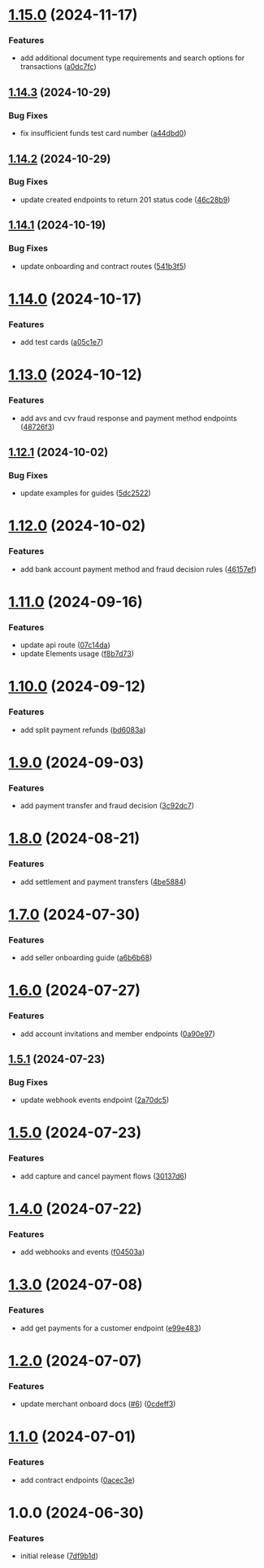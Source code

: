 # [1.15.0](https://github.com/publicsq/developers.publicsquare.com/compare/v1.14.3...v1.15.0) (2024-11-17)


### Features

* add additional document type requirements and search options for transactions ([a0dc7fc](https://github.com/publicsq/developers.publicsquare.com/commit/a0dc7fc82f782c44e6dd171a80ba58929ae93554))

## [1.14.3](https://github.com/publicsq/developers.publicsquare.com/compare/v1.14.2...v1.14.3) (2024-10-29)


### Bug Fixes

* fix insufficient funds test card number ([a44dbd0](https://github.com/publicsq/developers.publicsquare.com/commit/a44dbd082133983044296e44d076303c99cc4c65))

## [1.14.2](https://github.com/publicsq/developers.publicsquare.com/compare/v1.14.1...v1.14.2) (2024-10-29)


### Bug Fixes

* update created endpoints to return 201 status code ([46c28b9](https://github.com/publicsq/developers.publicsquare.com/commit/46c28b9301a899b6e359d846e7fa68fa4ca12493))

## [1.14.1](https://github.com/publicsq/developers.publicsquare.com/compare/v1.14.0...v1.14.1) (2024-10-19)


### Bug Fixes

* update onboarding and contract routes ([541b3f5](https://github.com/publicsq/developers.publicsquare.com/commit/541b3f539782d907b15d04f53bb09efda9ff3406))

# [1.14.0](https://github.com/publicsq/developers.publicsquare.com/compare/v1.13.0...v1.14.0) (2024-10-17)


### Features

* add test cards ([a05c1e7](https://github.com/publicsq/developers.publicsquare.com/commit/a05c1e7d1cc034f5878bf52719bb6edc8ba0ec06))

# [1.13.0](https://github.com/publicsq/developers.publicsquare.com/compare/v1.12.1...v1.13.0) (2024-10-12)


### Features

* add avs and cvv fraud response and payment method endpoints ([48726f3](https://github.com/publicsq/developers.publicsquare.com/commit/48726f3e7ad929316082740d9010078de8e05a7c))

## [1.12.1](https://github.com/publicsq/developers.publicsquare.com/compare/v1.12.0...v1.12.1) (2024-10-02)


### Bug Fixes

* update examples for guides ([5dc2522](https://github.com/publicsq/developers.publicsquare.com/commit/5dc252242f37918a0d1a89f9c5e072d18c30758d))

# [1.12.0](https://github.com/publicsq/developers.publicsquare.com/compare/v1.11.0...v1.12.0) (2024-10-02)


### Features

* add bank account payment method and fraud decision rules ([46157ef](https://github.com/publicsq/developers.publicsquare.com/commit/46157efa484b8230fc8d15d0cf27e2d29cf7b171))

# [1.11.0](https://github.com/publicsq/developers.publicsquare.com/compare/v1.10.0...v1.11.0) (2024-09-16)


### Features

* update api route ([07c14da](https://github.com/publicsq/developers.publicsquare.com/commit/07c14dad843abbddf30efc4dfeabca1e9cafed72))
* update Elements usage ([f8b7d73](https://github.com/publicsq/developers.publicsquare.com/commit/f8b7d7341a5c1345acdb87772654c379fa35739c))

# [1.10.0](https://github.com/publicsquare-financial/developers.publicsquare.com/compare/v1.9.0...v1.10.0) (2024-09-12)


### Features

* add split payment refunds ([bd6083a](https://github.com/publicsquare-financial/developers.publicsquare.com/commit/bd6083a46ac4ef8879d3652c60412c9c1386de9d))

# [1.9.0](https://github.com/publicsquare-financial/developers.publicsquare.com/compare/v1.8.0...v1.9.0) (2024-09-03)


### Features

* add payment transfer and fraud decision ([3c92dc7](https://github.com/publicsquare-financial/developers.publicsquare.com/commit/3c92dc78c3bc7820c575e1f9d5cffb0b5ea9fa20))

# [1.8.0](https://github.com/publicsquare-financial/developers.publicsquare.com/compare/v1.7.0...v1.8.0) (2024-08-21)


### Features

* add settlement and payment transfers ([4be5884](https://github.com/publicsquare-financial/developers.publicsquare.com/commit/4be58845e2ac184d673a4a65bd206a83e031176c))

# [1.7.0](https://github.com/publicsquare-financial/developers.publicsquare.com/compare/v1.6.0...v1.7.0) (2024-07-30)


### Features

* add seller onboarding guide ([a6b6b68](https://github.com/publicsquare-financial/developers.publicsquare.com/commit/a6b6b68bd4bbc94a422f0a981b508af406bcd551))

# [1.6.0](https://github.com/publicsquare-financial/developers.publicsquare.com/compare/v1.5.1...v1.6.0) (2024-07-27)


### Features

* add account invitations and member endpoints ([0a90e97](https://github.com/publicsquare-financial/developers.publicsquare.com/commit/0a90e971ff3fc16738c6ace8df15a5090b853ce2))

## [1.5.1](https://github.com/publicsquare-financial/developers.publicsquare.com/compare/v1.5.0...v1.5.1) (2024-07-23)


### Bug Fixes

* update webhook events endpoint ([2a70dc5](https://github.com/publicsquare-financial/developers.publicsquare.com/commit/2a70dc5135a80678a2532c39bb204ae29f49c757))

# [1.5.0](https://github.com/publicsquare-financial/developers.publicsquare.com/compare/v1.4.0...v1.5.0) (2024-07-23)


### Features

* add capture and cancel payment flows ([30137d6](https://github.com/publicsquare-financial/developers.publicsquare.com/commit/30137d6a1165075080c7005d91411498f1c9cbdf))

# [1.4.0](https://github.com/publicsquare-financial/developers.publicsquare.com/compare/v1.3.0...v1.4.0) (2024-07-22)


### Features

* add webhooks and events ([f04503a](https://github.com/publicsquare-financial/developers.publicsquare.com/commit/f04503a680e6076ee8a927ed3317d62efc5b5951))

# [1.3.0](https://github.com/publicsquare-financial/developers.publicsquare.com/compare/v1.2.0...v1.3.0) (2024-07-08)


### Features

* add get payments for a customer endpoint ([e99e483](https://github.com/publicsquare-financial/developers.publicsquare.com/commit/e99e483430e5e98e796a4a8716da8e35d131e77b))

# [1.2.0](https://github.com/publicsquare-financial/developers.publicsquare.com/compare/v1.1.0...v1.2.0) (2024-07-07)


### Features

* update merchant onboard docs ([#6](https://github.com/publicsquare-financial/developers.publicsquare.com/issues/6)) ([0cdeff3](https://github.com/publicsquare-financial/developers.publicsquare.com/commit/0cdeff3c1c30c85c1f3d8f4855b0f67da61eff52))

# [1.1.0](https://github.com/publicsquare-financial/developers.publicsquare.com/compare/v1.0.0...v1.1.0) (2024-07-01)


### Features

* add contract endpoints ([0acec3e](https://github.com/publicsquare-financial/developers.publicsquare.com/commit/0acec3e9c89a8ea9053082982d387984a0ca2060))

# 1.0.0 (2024-06-30)


### Features

* initial release ([7df9b1d](https://github.com/publicsquare-financial/developers.publicsquare.com/commit/7df9b1d5240e41d5b904d1d2f2d2b25cf4ca0cf4))
